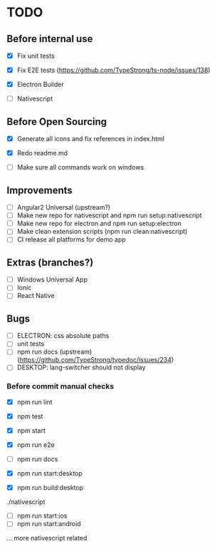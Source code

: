 TODO
====

## Before internal use

- [x] Fix unit tests
- [x] Fix E2E tests (https://github.com/TypeStrong/ts-node/issues/138)
- [x] Electron Builder
- [ ] Nativescript


## Before Open Sourcing

- [x] Generate all icons and fix references in index.html
- [x] Redo readme.md
- [ ] Make sure all commands work on windows


## Improvements

- [ ] Angular2 Universal (upstream?)
- [ ] Make new repo for nativescript and npm run setup:nativescript
- [ ] Make new repo for electron and npm run setup:electron
- [ ] Make clean extension scripts (npm run clean:nativescript)
- [ ] CI release all platforms for demo app

## Extras (branches?)

- [ ] Windows Universal App
- [ ] Ionic
- [ ] React Native

## Bugs

- [ ] ELECTRON: css absolute paths
- [ ] unit tests
- [ ] npm run docs (upstream) (https://github.com/TypeStrong/typedoc/issues/234)
- [ ] DESKTOP: lang-switcher should not display

### Before commit manual checks

- [x] npm run lint
- [x] npm test
- [x] npm start
- [x] npm run e2e
- [ ] npm run docs

- [x] npm run start:desktop
- [x] npm run build:desktop

./nativescript
- [ ] npm run start:ios
- [ ] npm run start:android

... more nativescript related